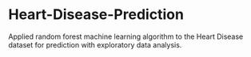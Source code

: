 # Heart-Disease-Prediction
Applied random forest machine learning algorithm to the Heart Disease dataset for prediction with exploratory data analysis.
